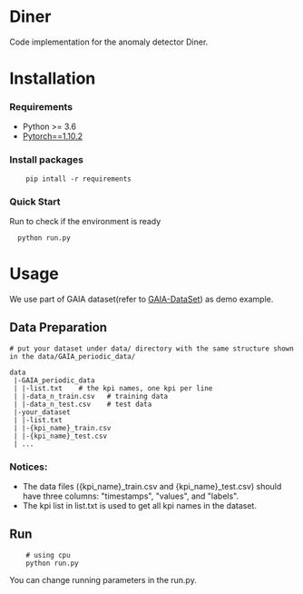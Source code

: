 # Diner

Code implementation for the anomaly detector Diner.


# Installation
### Requirements
* Python >= 3.6
* [Pytorch==1.10.2](https://pytorch.org/)

### Install packages
```
    pip intall -r requirements
```

### Quick Start
Run to check if the environment is ready
```
  python run.py
```

# Usage
We use part of GAIA dataset(refer to [GAIA-DataSet](https://github.com/CloudWise-OpenSource/GAIA-DataSet)) as demo example. 

## Data Preparation
```
# put your dataset under data/ directory with the same structure shown in the data/GAIA_periodic_data/

data
 |-GAIA_periodic_data
 | |-list.txt    # the kpi names, one kpi per line
 | |-data_n_train.csv   # training data
 | |-data_n_test.csv    # test data
 |-your_dataset
 | |-list.txt
 | |-{kpi_name}_train.csv
 | |-{kpi_name}_test.csv
 | ...

```

### Notices:
* The data files ({kpi_name}_train.csv and {kpi_name}_test.csv) should have three columns: "timestamps", "values", and "labels".
* The kpi list in list.txt is used to get all kpi names in the dataset.

## Run
```
    # using cpu
    python run.py
```
You can change running parameters in the run.py.

